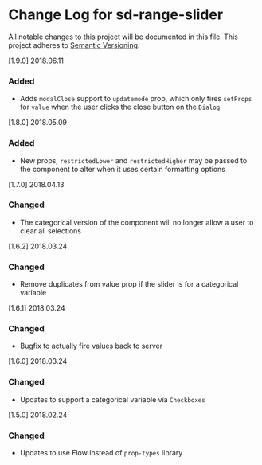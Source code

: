 # Change Log for sd-range-slider
All notable changes to this project will be documented in this file.
This project adheres to [Semantic Versioning](http://semver.org/).

[1.9.0] 2018.06.11
### Added
- Adds `modalClose` support to `updatemode` prop, which only fires `setProps` for `value` when the
user clicks the close button on the `Dialog`

[1.8.0] 2018.05.09
### Added
- New props, `restrictedLower` and `restrictedHigher` may be passed to the component to alter when it uses certain formatting options

[1.7.0] 2018.04.13
### Changed
- The categorical version of the component will no longer allow a user to clear all selections

[1.6.2] 2018.03.24
### Changed
- Remove duplicates from value prop if the slider is for a categorical variable

[1.6.1] 2018.03.24
### Changed
- Bugfix to actually fire values back to server

[1.6.0] 2018.03.24
### Changed
- Updates to support a categorical variable via `Checkboxes`

[1.5.0] 2018.02.24
### Changed
- Updates to use Flow instead of `prop-types` library
